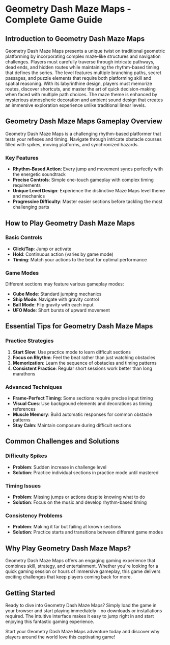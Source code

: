 # Geometry Dash Maze Maps - Complete Game Guide

## Introduction to Geometry Dash Maze Maps

Geometry Dash Maze Maps presents a unique twist on traditional geometric platforming by incorporating complex maze-like structures and navigation challenges. Players must carefully traverse through intricate pathways, dead ends, and hidden routes while maintaining the rhythm-based timing that defines the series. The level features multiple branching paths, secret passages, and puzzle elements that require both platforming skill and spatial reasoning. With its labyrinthine design, players must memorize routes, discover shortcuts, and master the art of quick decision-making when faced with multiple path choices. The maze theme is enhanced by mysterious atmospheric decoration and ambient sound design that creates an immersive exploration experience unlike traditional linear levels.

## Geometry Dash Maze Maps Gameplay Overview

Geometry Dash Maze Maps is a challenging rhythm-based platformer that tests your reflexes and timing. Navigate through intricate obstacle courses filled with spikes, moving platforms, and synchronized hazards.

### Key Features
- **Rhythm-Based Action**: Every jump and movement syncs perfectly with the energetic soundtrack
- **Precise Controls**: Simple one-touch gameplay with complex timing requirements
- **Unique Level Design**: Experience the distinctive Maze Maps level theme and mechanics
- **Progressive Difficulty**: Master easier sections before tackling the most challenging parts

## How to Play Geometry Dash Maze Maps

### Basic Controls
- **Click/Tap**: Jump or activate
- **Hold**: Continuous action (varies by game mode)
- **Timing**: Match your actions to the beat for optimal performance

### Game Modes
Different sections may feature various gameplay modes:
- **Cube Mode**: Standard jumping mechanics
- **Ship Mode**: Navigate with gravity control
- **Ball Mode**: Flip gravity with each input
- **UFO Mode**: Short bursts of upward movement

## Essential Tips for Geometry Dash Maze Maps

### Practice Strategies
1. **Start Slow**: Use practice mode to learn difficult sections
2. **Focus on Rhythm**: Feel the beat rather than just watching obstacles
3. **Memorization**: Learn the sequence of obstacles and timing patterns
4. **Consistent Practice**: Regular short sessions work better than long marathons

### Advanced Techniques
- **Frame-Perfect Timing**: Some sections require precise input timing
- **Visual Cues**: Use background elements and decorations as timing references
- **Muscle Memory**: Build automatic responses for common obstacle patterns
- **Stay Calm**: Maintain composure during difficult sections

## Common Challenges and Solutions

### Difficulty Spikes
- **Problem**: Sudden increase in challenge level
- **Solution**: Practice individual sections in practice mode until mastered

### Timing Issues
- **Problem**: Missing jumps or actions despite knowing what to do
- **Solution**: Focus on the music and develop rhythm-based timing

### Consistency Problems
- **Problem**: Making it far but failing at known sections
- **Solution**: Practice starts and transitions between different game modes


## Why Play Geometry Dash Maze Maps?

Geometry Dash Maze Maps offers an engaging gaming experience that combines skill, strategy, and entertainment. Whether you're looking for a quick gaming session or hours of immersive gameplay, this game delivers exciting challenges that keep players coming back for more.

## Getting Started

Ready to dive into Geometry Dash Maze Maps? Simply load the game in your browser and start playing immediately - no downloads or installations required. The intuitive interface makes it easy to jump right in and start enjoying this fantastic gaming experience.

Start your Geometry Dash Maze Maps adventure today and discover why players around the world love this captivating game!